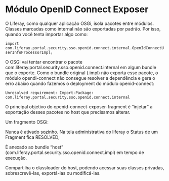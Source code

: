 Módulo OpenID Connect Exposer
==============================

O Liferay, como qualquer aplicação OSGi, isola pacotes entre módulos. Classes marcadas como internal não são exportadas por padrão. Por isso, quando você tenta importar algo como:

`import com.liferay.portal.security.sso.openid.connect.internal.OpenIdConnectUserInfoProcessorImpl;`

O OSGi vai tentar encontrar o pacote com.liferay.portal.security.sso.openid.connect.internal em algum bundle que o exporte. Como o bundle original (.impl) não exporta esse pacote, o módulo opendi-connect não consegue resolver a dependência e gera o erro abaixo quando fazemos o deployment do módulo openid-connect:

`Unresolved requirement: Import-Package: com.liferay.portal.security.sso.openid.connect.internal`

O principal objetivo do openid-connect-exposer-fragment é “injetar” a exportação desses pacotes no host que precisamos alterar.

Um fragmento OSGi:

Nunca é ativado sozinho. Na tela administrativa do liferay o Status de um Fragment fica RESOLVED;

É anexado ao bundle “host” (com.liferay.portal.security.sso.openid.connect.impl) em tempo de execução.

Compartilha o classloader do host, podendo acessar suas classes privadas, sobrescrevê-las, exportá-las ou modificá-las.

